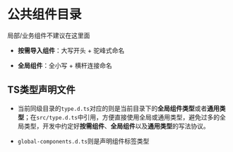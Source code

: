 # 公共组件目录

局部/业务组件不建议在这里面

- **按需导入组件**：大写开头 + 驼峰式命名

- **全局组件**：全小写 + 横杆连接命名

## TS类型声明文件

- 当前同级目录的`type.d.ts`对应的则是当前目录下的**全局组件类型**或者**通用类型**；在`src/type.d.ts`中引用，方便直接使用全局或通用类型，避免过多的全局类型，开发中约定好**按需组件**、**全局组件**以及**通用类型**的写法协议。

- `global-components.d.ts`则是声明组件标签类型
